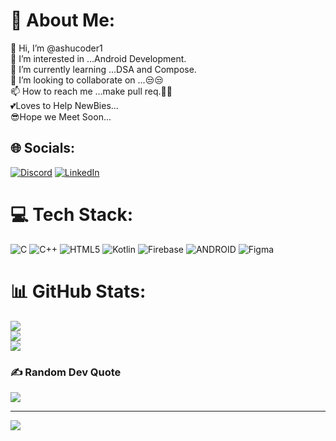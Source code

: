 # 💫 About Me:
👋 Hi, I’m @ashucoder1<br>👀 I’m interested in ...Android Development.<br>🌱 I’m currently learning ...DSA and Compose.<br>💞️ I’m looking to collaborate on ...😒😒<br>📫 How to reach me ...make pull req.🤣🤣<br>💕Loves to Help NewBies...<br>😎Hope we Meet Soon...


## 🌐 Socials:
[![Discord](https://img.shields.io/badge/Discord-%237289DA.svg?logo=discord&logoColor=white)](https://discord.gg/https://discord.gg/jxJGjqJG) [![LinkedIn](https://img.shields.io/badge/LinkedIn-%230077B5.svg?logo=linkedin&logoColor=white)](https://linkedin.com/in/ashu-yadav-3597a8227) 

# 💻 Tech Stack:
![C](https://img.shields.io/badge/c-%2300599C.svg?style=for-the-badge&logo=c&logoColor=white) ![C++](https://img.shields.io/badge/c++-%2300599C.svg?style=for-the-badge&logo=c%2B%2B&logoColor=white) ![HTML5](https://img.shields.io/badge/html5-%23E34F26.svg?style=for-the-badge&logo=html5&logoColor=white) ![Kotlin](https://img.shields.io/badge/kotlin-%230095D5.svg?style=for-the-badge&logo=kotlin&logoColor=white) ![Firebase](https://img.shields.io/badge/firebase-%23039BE5.svg?style=for-the-badge&logo=firebase) ![ANDROID](https://img.shields.io/badge/android-%2320232a.svg?style=for-the-badge&logo=android&logoColor=%a4c639) 	![Figma](https://img.shields.io/badge/figma-%23F24E1E.svg?style=for-the-badge&logo=figma&logoColor=white)
# 📊 GitHub Stats:
![](https://github-readme-stats.vercel.app/api?username=ashucoder1&theme=dark&hide_border=false&include_all_commits=true&count_private=false)<br/>
![](https://github-readme-streak-stats.herokuapp.com/?user=ashucoder1&theme=dark&hide_border=false)<br/>
![](https://github-readme-stats.vercel.app/api/top-langs/?username=ashucoder1&theme=dark&hide_border=false&include_all_commits=true&count_private=false&layout=compact)

### ✍️ Random Dev Quote
![](https://quotes-github-readme.vercel.app/api?type=horizontal&theme=tokyonight)

---
[![](https://visitcount.itsvg.in/api?id=ashucoder1&icon=0&color=0)](https://visitcount.itsvg.in)

<!-- Proudly created with GPRM ( https://gprm.itsvg.in ) -->




<!-- - 👋 Hi, I’m @ashucoder1
- 👀 I’m interested in ...Android Development.
- 🌱 I’m currently learning ...DSA and Compose.
- 💞️ I’m looking to collaborate on ...😒😒
- 📫 How to reach me ...make pull req.🤣🤣
- 💕Loves to Help NewBies...
- 😎Hope we Meet Soon... -->

<!---
ashucoder1/ashucoder1 is a ✨ special ✨ repository because its `README.md` (this file) appears on your GitHub profile.
You can click the Preview link to take a look at your changes.
--->

